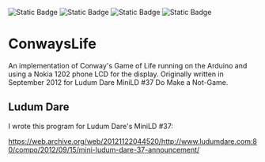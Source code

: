 ![Static Badge](https://img.shields.io/badge/MCU-ATmega328-green "MCU:ATmega328")
![Static Badge](https://img.shields.io/badge/BOARD-Arduino-green "BOARD:Arduino")
![Static Badge](https://img.shields.io/badge/LCD-N1202-green "LCD:N1202")
![Static Badge](https://img.shields.io/badge/MiniLD-37-green "MiniLD:37")

# ConwaysLife #

An implementation of Conway's Game of Life running on the Arduino and using a Nokia 1202 phone LCD for the display.
Originally written in September 2012 for Ludum Dare MiniLD \#37 Do Make a Not-Game.

## Ludum Dare ##

I wrote this program for Ludum Dare's MiniLD #37:

https://web.archive.org/web/20121122044520/http://www.ludumdare.com:80/compo/2012/09/15/mini-ludum-dare-37-announcement/


